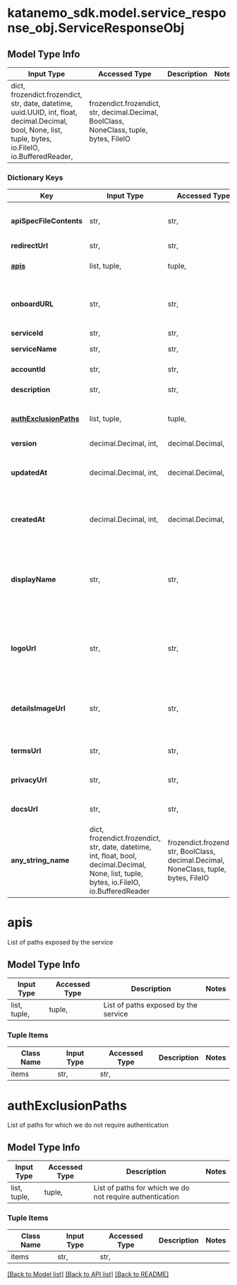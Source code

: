 # katanemo_sdk.model.service_response_obj.ServiceResponseObj

## Model Type Info
Input Type | Accessed Type | Description | Notes
------------ | ------------- | ------------- | -------------
dict, frozendict.frozendict, str, date, datetime, uuid.UUID, int, float, decimal.Decimal, bool, None, list, tuple, bytes, io.FileIO, io.BufferedReader,  | frozendict.frozendict, str, decimal.Decimal, BoolClass, NoneClass, tuple, bytes, FileIO |  | 

### Dictionary Keys
Key | Input Type | Accessed Type | Description | Notes
------------ | ------------- | ------------- | ------------- | -------------
**apiSpecFileContents** | str,  | str,  | S3 url of open api spec (Json or yaml) file contents | 
**redirectUrl** | str,  | str,  | redirect url | 
**[apis](#apis)** | list, tuple,  | tuple,  | List of paths exposed by the service | 
**onboardURL** | str,  | str,  | Pretty onboarding URL for the service generated by Katanemo | 
**serviceId** | str,  | str,  | ID of the service | 
**serviceName** | str,  | str,  | Name of the service | 
**accountId** | str,  | str,  | Account ID of service creator | [optional] 
**description** | str,  | str,  | Description of service | [optional] 
**[authExclusionPaths](#authExclusionPaths)** | list, tuple,  | tuple,  | List of paths for which we do not require authentication | [optional] 
**version** | decimal.Decimal, int,  | decimal.Decimal,  |  | [optional] 
**updatedAt** | decimal.Decimal, int,  | decimal.Decimal,  |  | [optional] value must be a 64 bit integer
**createdAt** | decimal.Decimal, int,  | decimal.Decimal,  |  | [optional] value must be a 64 bit integer
**displayName** | str,  | str,  | Display name of the service/company used in the Sign up, Login, Logout and other relevant branding pages | [optional] 
**logoUrl** | str,  | str,  | The URL for the service/company Logo used in the Sign up, Login, Logout and other relevant branding pages | [optional] 
**detailsImageUrl** | str,  | str,  | The URL of image showing details about the service to be displayed on the sign-up page. | [optional] 
**termsUrl** | str,  | str,  | The URL for the terms of the service | [optional] 
**privacyUrl** | str,  | str,  | The URL for the privacy of the service | [optional] 
**docsUrl** | str,  | str,  | The URL for the documentatio of the service | [optional] 
**any_string_name** | dict, frozendict.frozendict, str, date, datetime, int, float, bool, decimal.Decimal, None, list, tuple, bytes, io.FileIO, io.BufferedReader | frozendict.frozendict, str, BoolClass, decimal.Decimal, NoneClass, tuple, bytes, FileIO | any string name can be used but the value must be the correct type | [optional]

# apis

List of paths exposed by the service

## Model Type Info
Input Type | Accessed Type | Description | Notes
------------ | ------------- | ------------- | -------------
list, tuple,  | tuple,  | List of paths exposed by the service | 

### Tuple Items
Class Name | Input Type | Accessed Type | Description | Notes
------------- | ------------- | ------------- | ------------- | -------------
items | str,  | str,  |  | 

# authExclusionPaths

List of paths for which we do not require authentication

## Model Type Info
Input Type | Accessed Type | Description | Notes
------------ | ------------- | ------------- | -------------
list, tuple,  | tuple,  | List of paths for which we do not require authentication | 

### Tuple Items
Class Name | Input Type | Accessed Type | Description | Notes
------------- | ------------- | ------------- | ------------- | -------------
items | str,  | str,  |  | 

[[Back to Model list]](../../README.md#documentation-for-models) [[Back to API list]](../../README.md#documentation-for-api-endpoints) [[Back to README]](../../README.md)

